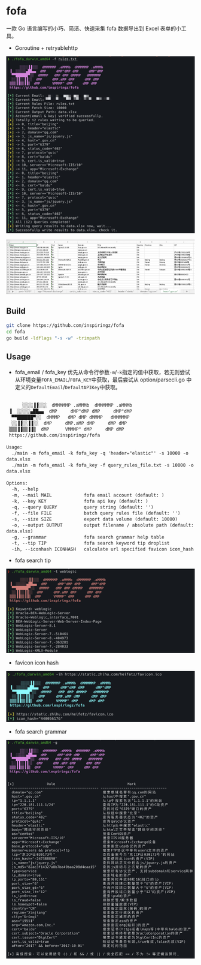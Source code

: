 # fofa

一款 Go 语言编写的小巧、简洁、快速采集 fofa 数据导出到 Excel 表单的小工具。

- Goroutine + retryablehttp

![image-20210730141504333](images/image-20210730141504333.png)

![image-20210728223137038](images/image-20210728223137038.png)

## Build

```bash
git clone https://github.com/inspiringz/fofa
cd fofa
go build -ldflags "-s -w" -trimpath 
```

## Usage

- fofa_email / fofa_key 优先从命令行参数`-m`/`-k`指定的值中获取，若无则尝试从环境变量`FOFA_EMAIL`/`FOFA_KEY`中获取，最后尝试从 option/parsecli.go 中定义的`DefaultEmail`/`DefaultAPIKey`中获取。

```

      ░░░░▐▐░░░  dMMMMMP .aMMMb  dMMMMMP .aMMMb
 ▐  ░░░░░▄██▄▄  dMP     dMP"dMP dMP     dMP"dMP
  ▀▀██████▀░░  dMMMP   dMP dMP dMMMP   dMMMMMP
  ░░▐▐░░▐▐░░  dMP     dMP.aMP dMP     dMP dMP
 ▒▒▒▐▐▒▒▐▐▒  dMP      VMMMP" dMP     dMP dMP
 https://github.com/inspiringz/fofa

Usage:
  ./main -m fofa_email -k fofa_key -q 'header="elastic"' -s 10000 -o data.xlsx
  ./main -m fofa_email -k fofa_key -f query_rules_file.txt -s 10000 -o data.xlsx

Options:
  -h, --help
  -m, --mail MAIL            fofa email account (default: )
  -k, --key KEY              fofa api key (default: )
  -q, --query QUERY          query string (default: '')
  -f, --file FILE            batch query rules file (default: '')
  -s, --size SIZE            export data volume (default: 10000)
  -o, --output OUTPUT        output filename / absolute path (default: data.xlsx)
  -g, --grammar              fofa search grammar help table
  -t, --tip TIP              fofa search keyword tip droplist
  -ih, --iconhash ICONHASH   calculate url specified favicon icon_hash
```

- fofa search tip

![image-20210730140630127](images/image-20210730140630127.png)

- favicon icon hash

![image-20210730140842568](images/image-20210730140842568.png)

- fofa search grammar

![image-20210730140930181](images/image-20210730140930181.png)
